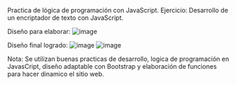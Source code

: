 Practica de lógica de programación con JavaScript.
Ejercicio: Desarrollo de un encriptador de texto con JavaScript.

Diseño para elaborar:
![image](https://github.com/user-attachments/assets/7ca608a6-1521-4b80-9649-418f86b0ec10)

Diseño final logrado:
![image](https://github.com/user-attachments/assets/836afef2-fb13-4b1c-b4a2-e76313b72074)
![image](https://github.com/user-attachments/assets/4108be76-5c15-4bd4-9db4-8bd2d7bcbea8)

Nota: Se utilizan buenas practicas de desarrollo, logica de programación en JavasCript, diseño adaptable con Bootstrap y elaboración de funciones para hacer dinamico el sitio web.
